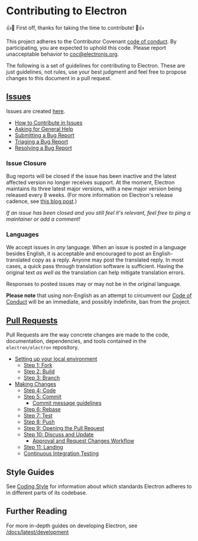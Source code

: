 # Contributing to Electron

:+1::tada: First off, thanks for taking the time to contribute! :tada::+1:

This project adheres to the Contributor Covenant [code of conduct](CODE_OF_CONDUCT.md).
By participating, you are expected to uphold this code. Please report unacceptable
behavior to coc@electronjs.org.

The following is a set of guidelines for contributing to Electron.
These are just guidelines, not rules, use your best judgment and feel free to
propose changes to this document in a pull request.

## [Issues](https://electronjs.org/docs/latest/latest/development/issues)

Issues are created [here](https://github.com/electron/electron/issues/new).

* [How to Contribute in Issues](https://electronjs.org/docs/latest/development/issues#how-to-contribute-in-issues)
* [Asking for General Help](https://electronjs.org/docs/latest/development/issues#asking-for-general-help)
* [Submitting a Bug Report](https://electronjs.org/docs/latest/development/issues#submitting-a-bug-report)
* [Triaging a Bug Report](https://electronjs.org/docs/latest/development/issues#triaging-a-bug-report)
* [Resolving a Bug Report](https://electronjs.org/docs/latest/development/issues#resolving-a-bug-report)

### Issue Closure

Bug reports will be closed if the issue has been inactive and the latest affected version no longer receives support. At the moment, Electron maintains its three latest major versions, with a new major version being released every 8 weeks. (For more information on Electron's release cadence, see [this blog post](https://electronjs.org/blog/8-week-cadence).)

_If an issue has been closed and you still feel it's relevant, feel free to ping a maintainer or add a comment!_

### Languages

We accept issues in *any* language.
When an issue is posted in a language besides English, it is acceptable and encouraged to post an English-translated copy as a reply.
Anyone may post the translated reply.
In most cases, a quick pass through translation software is sufficient.
Having the original text _as well as_ the translation can help mitigate translation errors.

Responses to posted issues may or may not be in the original language.

**Please note** that using non-English as an attempt to circumvent our [Code of Conduct](https://github.com/electron/electron/blob/main/CODE_OF_CONDUCT.md) will be an immediate, and possibly indefinite, ban from the project.

## [Pull Requests](https://electronjs.org/docs/latest/development/pull-requests)

Pull Requests are the way concrete changes are made to the code, documentation,
dependencies, and tools contained in the `electron/electron` repository.

* [Setting up your local environment](https://electronjs.org/docs/latest/development/pull-requests#setting-up-your-local-environment)
  * [Step 1: Fork](https://electronjs.org/docs/latest/development/pull-requests#step-1-fork)
  * [Step 2: Build](https://electronjs.org/docs/latest/development/pull-requests#step-2-build)
  * [Step 3: Branch](https://electronjs.org/docs/latest/development/pull-requests#step-3-branch)
* [Making Changes](https://electronjs.org/docs/latest/development/pull-requests#making-changes)
  * [Step 4: Code](https://electronjs.org/docs/latest/development/pull-requests#step-4-code)
  * [Step 5: Commit](https://electronjs.org/docs/latest/development/pull-requests#step-5-commit)
    * [Commit message guidelines](https://electronjs.org/docs/latest/development/pull-requests#commit-message-guidelines)
  * [Step 6: Rebase](https://electronjs.org/docs/latest/development/pull-requests#step-6-rebase)
  * [Step 7: Test](https://electronjs.org/docs/latest/development/pull-requests#step-7-test)
  * [Step 8: Push](https://electronjs.org/docs/latest/development/pull-requests#step-8-push)
  * [Step 9: Opening the Pull Request](https://electronjs.org/docs/latest/development/pull-requests#step-9-opening-the-pull-request)
  * [Step 10: Discuss and Update](https://electronjs.org/docs/latest/development/pull-requests#step-10-discuss-and-update)
    * [Approval and Request Changes Workflow](https://electronjs.org/docs/latest/development/pull-requests#approval-and-request-changes-workflow)
  * [Step 11: Landing](https://electronjs.org/docs/latest/development/pull-requests#step-11-landing)
  * [Continuous Integration Testing](https://electronjs.org/docs/latest/development/pull-requests#continuous-integration-testing)

## Style Guides

See [Coding Style](https://electronjs.org/docs/latest/development/coding-style) for information about which standards Electron adheres to in different parts of its codebase.

## Further Reading

For more in-depth guides on developing Electron, see
[/docs/latest/development](/docs/latest/development/README.md)
